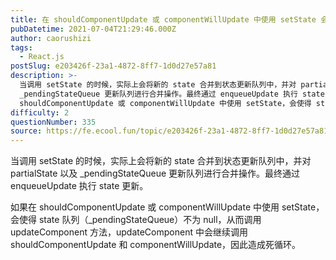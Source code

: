 ```yaml
---
title: 在 shouldComponentUpdate 或 componentWillUpdate 中使用 setState 会发生什么？
pubDatetime: 2021-07-04T21:29:46.000Z
author: caorushizi
tags:
  - React.js
postSlug: e203426f-23a1-4872-8ff7-1d0d27e57a81
description: >-
  当调用 setState 的时候，实际上会将新的 state 合并到状态更新队列中，并对 partialState 以及
  _pendingStateQueue 更新队列进行合并操作。最终通过 enqueueUpdate 执行 state 更新。 如果在
  shouldComponentUpdate 或 componentWillUpdate 中使用 setState，会使得 state 队列（_pe
difficulty: 2
questionNumber: 335
source: https://fe.ecool.fun/topic/e203426f-23a1-4872-8ff7-1d0d27e57a81
---
```


当调用 setState 的时候，实际上会将新的 state 合并到状态更新队列中，并对 partialState 以及 _pendingStateQueue 更新队列进行合并操作。最终通过 enqueueUpdate 执行 state 更新。

如果在 shouldComponentUpdate 或 componentWillUpdate 中使用 setState，会使得 state 队列（_pendingStateQueue）不为 null，从而调用 updateComponent 方法，updateComponent 中会继续调用 shouldComponentUpdate 和 componentWillUpdate，因此造成死循环。
